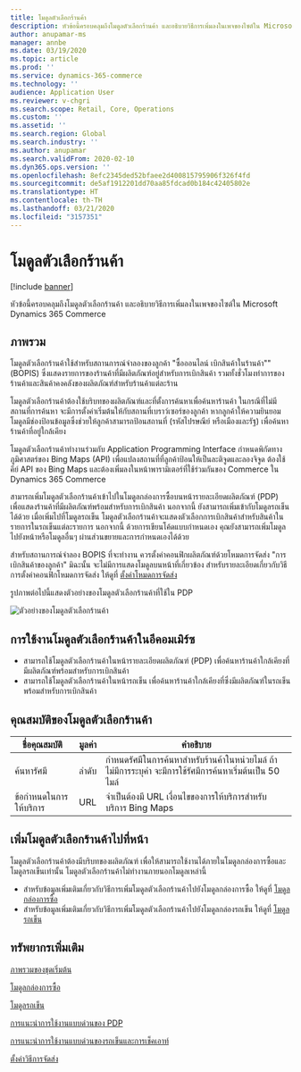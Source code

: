 ```yaml
---
title: โมดูลตัวเลือกร้านค้า
description: หัวข้อนี้ครอบคลุมถึงโมดูลตัวเลือกร้านค้า และอธิบายวิธีการเพิ่มลงในเพจของไซต์ใน Microsoft Dynamics 365 Commerce
author: anupamar-ms
manager: annbe
ms.date: 03/19/2020
ms.topic: article
ms.prod: ''
ms.service: dynamics-365-commerce
ms.technology: ''
audience: Application User
ms.reviewer: v-chgri
ms.search.scope: Retail, Core, Operations
ms.custom: ''
ms.assetid: ''
ms.search.region: Global
ms.search.industry: ''
ms.author: anupamar
ms.search.validFrom: 2020-02-10
ms.dyn365.ops.version: ''
ms.openlocfilehash: 8efc2345ded52bfaee2d400815795906f326f4fd
ms.sourcegitcommit: de5af1912201dd70aa85fdcad0b184c42405802e
ms.translationtype: HT
ms.contentlocale: th-TH
ms.lasthandoff: 03/21/2020
ms.locfileid: "3157351"
---
```

# <a name="store-selector-module"></a>โมดูลตัวเลือกร้านค้า

[!include [banner](includes/banner.md)]

หัวข้อนี้ครอบคลุมถึงโมดูลตัวเลือกร้านค้า และอธิบายวิธีการเพิ่มลงในเพจของไซต์ใน Microsoft Dynamics 365 Commerce

## <a name="overview"></a>ภาพรวม

โมดูลตัวเลือกร้านค้าใช้สำหรับสถานการณ์จำลองของลูกค้า "ซื้อออนไลน์ เบิกสินค้าในร้านค้า"" (BOPIS) ซึ่งแสดงรายการของร้านค้าที่มีผลิตภัณฑ์อยู่สำหรับการเบิกสินค้า รวมทั้งชั่วโมงทำการของร้านค้าและสินค้าคงคลังของผลิตภัณฑ์สำหรับร้านค้าแต่ละร้าน

โมดูลตัวเลือกร้านค้าต้องใช้บริบทของผลิตภัณฑ์และที่ตั้งการค้นหาเพื่อค้นหาร้านค้า ในกรณีที่ไม่มีสถานที่การค้นหา จะมีการตั้งค่าเริ่มต้นให้กับสถานที่เบราว์เซอร์ของลูกค้า หากลูกค้าให้ความยินยอม โมดูลมีช่องป้อนข้อมูลซึ่งช่วยให้ลูกค้าสามารถป้อนสถานที่ (รหัสไปรษณีย์ หรือเมืองและรัฐ) เพื่อค้นหาร้านค้าที่อยู่ใกล้เคียง

โมดูลตัวเลือกร้านค้าทำงานร่วมกับ Application Programming Interface กำหนดพิกัดทางภูมิศาสตร์ของ Bing Maps (API) เพื่อแปลงสถานที่ที่ลูกค้าป้อนให้เป็นละติจูดและลองจิจูด ต้องใช้คีย์ API ของ Bing Maps และต้องเพิ่มลงในหน้าพารามิเตอร์ที่ใช้ร่วมกันของ Commerce ใน Dynamics 365 Commerce

สามารถเพิ่มโมดูลตัวเลือกร้านค้าเข้าไปในโมดูลกล่องการซื้อบนหน้ารายละเอียดผลิตภัณฑ์ (PDP) เพื่อแสดงร้านค้าที่มีผลิตภัณฑ์พร้อมสำหรับการเบิกสินค้า นอกจากนี้ ยังสามารถเพิ่มเข้ากับโมดูลรถเข็นได้ด้วย เมื่อเพิ่มไปที่โมดูลรถเข็น โมดูลตัวเลือกร้านค้าจะแสดงตัวเลือกการเบิกสินค้าสำหรับสินค้าในรายการในรถเข็นแต่ละรายการ นอกจากนี้ ด้วยการเขียนโค้ดแบบกำหนดเอง คุณยังสามารถเพิ่มโมดูลไปยังหน้าหรือโมดูลอื่นๆ ผ่านส่วนขยายและการกำหนดเองได้ด้วย

สำหรับสถานการณ์จำลอง BOPIS ที่จะทำงาน ควรตั้งค่าคอนฟิกผลิตภัณฑ์ด้วยโหมดการจัดส่ง "การเบิกสินค้าของลูกค้า" มิฉะนั้น จะไม่มีการแสดงโมดูลบนหน้าที่เกี่ยวข้อง สำหรับรายละเอียดเกี่ยวกับวิธีการตั้งค่าคอนฟิกโหมดการจัดส่ง ให้ดูที่ [ตั้งค่าโหมดการจัดส่ง](https://docs.microsoft.com/dynamicsax-2012/appuser-itpro/set-up-modes-of-delivery)

รูปภาพต่อไปนี้แสดงตัวอย่างของโมดูลตัวเลือกร้านค้าที่ใช้ใน PDP

![ตัวอย่างของโมดูลตัวเลือกร้านค้า](./media/BOPIS.PNG)

## <a name="store-selector-module-usage-in-e-commerce"></a>การใช้งานโมดูลตัวเลือกร้านค้าในอีคอมเมิร์ซ

- สามารถใช้โมดูลตัวเลือกร้านค้าในหน้ารายละเอียดผลิตภัณฑ์ (PDP) เพื่อค้นหาร้านค้าใกล้เคียงที่มีผลิตภัณฑ์พร้อมสำหรับการเบิกสินค้า
- สามารถใช้โมดูลตัวเลือกร้านค้าในหน้ารถเข็น เพื่อค้นหาร้านค้าใกล้เคียงที่ซึ่งมีผลิตภัณฑ์ในรถเข็นพร้อมสำหรับการเบิกสินค้า

## <a name="store-selector-module-properties"></a>คุณสมบัติของโมดูลตัวเลือกร้านค้า

| ชื่อคุณสมบัติ             | มูลค่า                 | คำอธิบาย |
|---------------------------|-----------------------|-------------|
| ค้นหารัศมี | ลำดับ | กำหนดรัศมีในการค้นหาสำหรับร้านค้าในหน่วยไมล์ ถ้าไม่มีการระบุค่า จะมีการใช้รัศมีการค้นหาเริ่มต้นเป็น 50 ไมล์|
|ข้อกำหนดในการให้บริการ | URL    |  จำเป็นต้องมี URL เงื่อนไขของการให้บริการสำหรับบริการ Bing Maps |

## <a name="add-a-store-selector-module-to-a-page"></a>เพิ่มโมดูลตัวเลือกร้านค้าไปที่หน้า

โมดูลตัวเลือกร้านค้าต้องมีบริบทของผลิตภัณฑ์ เพื่อให้สามารถใช้งานได้ภายในโมดูลกล่องการซื้อและโมดูลรถเข็นเท่านั้น โมดูลตัวเลือกร้านค้าไม่ทำงานภายนอกโมดูลเหล่านี้

- สำหรับข้อมูลเพิ่มเติมเกี่ยวกับวิธีการเพิ่มโมดูลตัวเลือกร้านค้าไปยังโมดูลกล่องการซื้อ ให้ดูที่ [โมดูลกล่องการซื้อ](add-buy-box.md) 
- สำหรับข้อมูลเพิ่มเติมเกี่ยวกับวิธีการเพิ่มโมดูลตัวเลือกร้านค้าไปยังโมดูลกล่องรถเข็น ให้ดูที่ [โมดูลรถเข็น](add-cart-module.md)

## <a name="additional-resources"></a>ทรัพยากรเพิ่มเติม

[ภาพรวมของชุดเริ่มต้น](starter-kit-overview.md)

[โมดูลกล่องการซื้อ](add-buy-box.md)

[โมดูลรถเข็น](add-cart-module.md)

[การแนะนำการใช้งานแบบด่วนของ PDP](quick-tour-pdp.md)

[การแนะนำการใช้งานแบบด่วนของรถเข็นและการเช็คเอาท์](quick-tour-cart-checkout.md)

[ตั้งค่าวิธีการจัดส่ง](https://docs.microsoft.com/dynamicsax-2012/appuser-itpro/set-up-modes-of-delivery)
